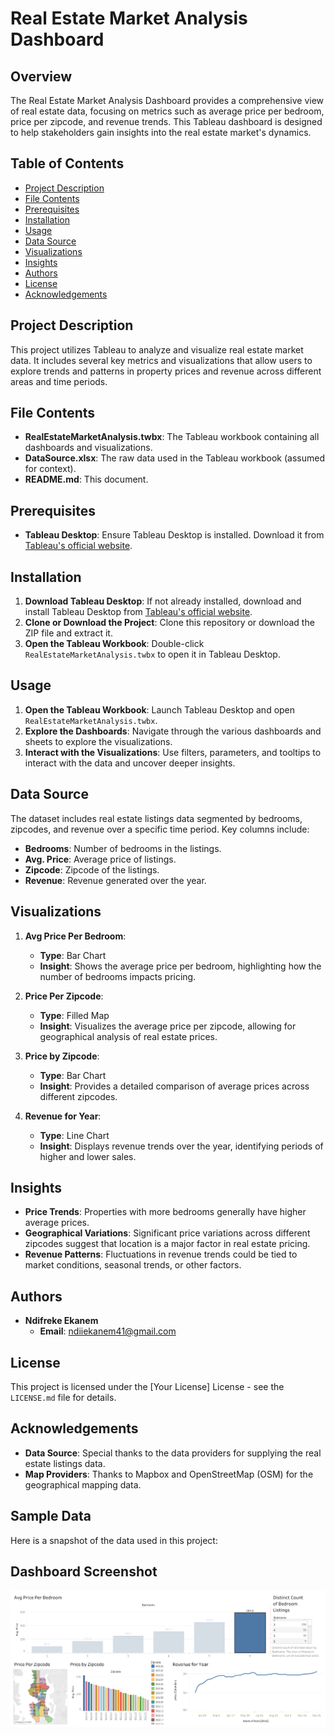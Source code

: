 
# Real Estate Market Analysis Dashboard

## Overview
The Real Estate Market Analysis Dashboard provides a comprehensive view of real estate data, focusing on metrics such as average price per bedroom, price per zipcode, and revenue trends. This Tableau dashboard is designed to help stakeholders gain insights into the real estate market's dynamics.

## Table of Contents
- [Project Description](#project-description)
- [File Contents](#file-contents)
- [Prerequisites](#prerequisites)
- [Installation](#installation)
- [Usage](#usage)
- [Data Source](#data-source)
- [Visualizations](#visualizations)
- [Insights](#insights)
- [Authors](#authors)
- [License](#license)
- [Acknowledgements](#acknowledgements)

## Project Description
This project utilizes Tableau to analyze and visualize real estate market data. It includes several key metrics and visualizations that allow users to explore trends and patterns in property prices and revenue across different areas and time periods.

## File Contents
- **RealEstateMarketAnalysis.twbx**: The Tableau workbook containing all dashboards and visualizations.
- **DataSource.xlsx**: The raw data used in the Tableau workbook (assumed for context).
- **README.md**: This document.

## Prerequisites
- **Tableau Desktop**: Ensure Tableau Desktop is installed. Download it from [Tableau's official website](https://www.tableau.com/).

## Installation
1. **Download Tableau Desktop**: If not already installed, download and install Tableau Desktop from [Tableau's official website](https://www.tableau.com/).
2. **Clone or Download the Project**: Clone this repository or download the ZIP file and extract it.
3. **Open the Tableau Workbook**: Double-click `RealEstateMarketAnalysis.twbx` to open it in Tableau Desktop.

## Usage
1. **Open the Tableau Workbook**: Launch Tableau Desktop and open `RealEstateMarketAnalysis.twbx`.
2. **Explore the Dashboards**: Navigate through the various dashboards and sheets to explore the visualizations.
3. **Interact with the Visualizations**: Use filters, parameters, and tooltips to interact with the data and uncover deeper insights.

## Data Source
The dataset includes real estate listings data segmented by bedrooms, zipcodes, and revenue over a specific time period. Key columns include:
- **Bedrooms**: Number of bedrooms in the listings.
- **Avg. Price**: Average price of listings.
- **Zipcode**: Zipcode of the listings.
- **Revenue**: Revenue generated over the year.

## Visualizations
1. **Avg Price Per Bedroom**:
   - **Type**: Bar Chart
   - **Insight**: Shows the average price per bedroom, highlighting how the number of bedrooms impacts pricing.

2. **Price Per Zipcode**:
   - **Type**: Filled Map
   - **Insight**: Visualizes the average price per zipcode, allowing for geographical analysis of real estate prices.

3. **Price by Zipcode**:
   - **Type**: Bar Chart
   - **Insight**: Provides a detailed comparison of average prices across different zipcodes.

4. **Revenue for Year**:
   - **Type**: Line Chart
   - **Insight**: Displays revenue trends over the year, identifying periods of higher and lower sales.

## Insights
- **Price Trends**: Properties with more bedrooms generally have higher average prices.
- **Geographical Variations**: Significant price variations across different zipcodes suggest that location is a major factor in real estate pricing.
- **Revenue Patterns**: Fluctuations in revenue trends could be tied to market conditions, seasonal trends, or other factors.

## Authors
- **Ndifreke Ekanem**
  - **Email**: ndiiekanem41@gmail.com

## License
This project is licensed under the [Your License] License - see the `LICENSE.md` file for details.

## Acknowledgements
- **Data Source**: Special thanks to the data providers for supplying the real estate listings data.
- **Map Providers**: Thanks to Mapbox and OpenStreetMap (OSM) for the geographical mapping data.

## Sample Data

Here is a snapshot of the data used in this project:



## Dashboard Screenshot
![Dashboard Screenshot](https://github.com/Ndifreke000/airbnb_tableau/blob/main/Dashboard%201.png)
